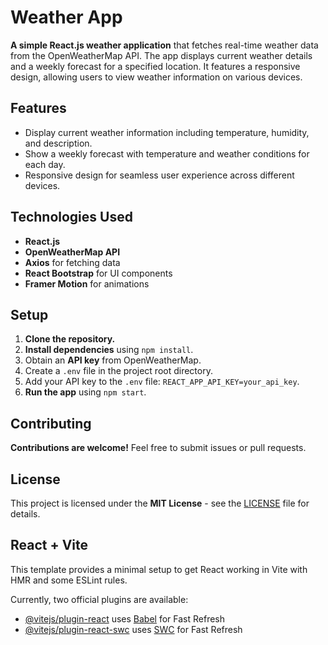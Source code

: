 # Weather App

**A simple React.js weather application** that fetches real-time weather data from the OpenWeatherMap API. The app displays current weather details and a weekly forecast for a specified location. It features a responsive design, allowing users to view weather information on various devices.

## Features

- Display current weather information including temperature, humidity, and description.
- Show a weekly forecast with temperature and weather conditions for each day.
- Responsive design for seamless user experience across different devices.

## Technologies Used

- **React.js**
- **OpenWeatherMap API**
- **Axios** for fetching data
- **React Bootstrap** for UI components
- **Framer Motion** for animations

## Setup

1. **Clone the repository.**
2. **Install dependencies** using `npm install`.
3. Obtain an **API key** from OpenWeatherMap.
4. Create a `.env` file in the project root directory.
5. Add your API key to the `.env` file: `REACT_APP_API_KEY=your_api_key`.
6. **Run the app** using `npm start`.

## Contributing

**Contributions are welcome!** Feel free to submit issues or pull requests.

## License

This project is licensed under the **MIT License** - see the [LICENSE](LICENSE) file for details.

## React + Vite

This template provides a minimal setup to get React working in Vite with HMR and some ESLint rules.

Currently, two official plugins are available:

- [@vitejs/plugin-react](https://github.com/vitejs/vite-plugin-react/blob/main/packages/plugin-react/README.md) uses [Babel](https://babeljs.io/) for Fast Refresh
- [@vitejs/plugin-react-swc](https://github.com/vitejs/vite-plugin-react-swc) uses [SWC](https://swc.rs/) for Fast Refresh
